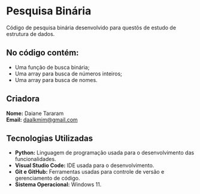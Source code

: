 # Pesquisa Binária

Código de pesquisa binária desenvolvido para questõs de estudo de estrutura de dados. 

## No código contém:
- Uma função de busca binária;
- Uma array para busca de números inteiros;
- Uma array para busca de nomes.

## Criadora

**Nome:** Daiane Tararam  
**Email:** daalkmim@gmail.com 

## Tecnologias Utilizadas

- **Python:** Linguagem de programação usada para o desenvolvimento das funcionalidades.
- **Visual Studio Code:** IDE usada para o desenvolvimento.
- **Git e GitHub:** Ferramentas usadas para controle de versão e gerenciamento de código.
- **Sistema Operacional:** Windows 11.
